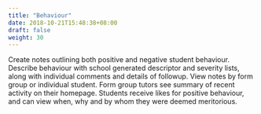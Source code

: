 ```yaml
---
title: "Behaviour"
date: 2018-10-21T15:48:38+08:00
draft: false
weight: 30
---
```


Create notes outlining both positive and negative student behaviour. Describe behaviour with school generated descriptor and severity lists, along with individual comments and details of followup. View notes by form group or individual student. Form group tutors see summary of recent activity on their homepage. Students receive likes for positive behaviour, and can view when, why and by whom they were deemed meritorious.
